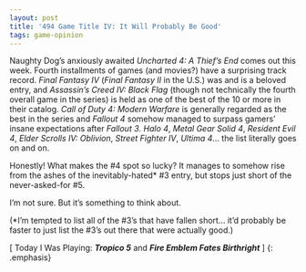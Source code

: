 ```yaml
---
layout: post
title: '494 Game Title IV: It Will Probably Be Good'
tags: game-opinion
---
```

Naughty Dog’s anxiously awaited *Uncharted 4: A Thief’s End* comes out this week.  Fourth installments of games (and movies?) have a surprising track record. *Final Fantasy IV* (*Final Fantasy II* in the U.S.) was and is a beloved entry, and *Assassin’s Creed IV: Black Flag* (though not technically the fourth overall game in the series) is held as one of the best of the 10 or more in their catalog. *Call of Duty 4: Modern Warfare* is generally regarded as the best in the series and *Fallout 4* somehow managed to surpass gamers’ insane expectations after *Fallout 3*. *Halo 4*, *Metal Gear Solid 4*, *Resident Evil 4*, *Elder Scrolls IV: Oblivion*, *Street Fighter IV*, *Ultima 4*… the list literally goes on and on.

Honestly! What makes the #4 spot so lucky?  It manages to somehow rise from the ashes of the inevitably-hated* #3 entry, but stops just short of the never-asked-for #5.

I’m not sure.  But it’s something to think about.

(*I’m tempted to list all of the #3’s that have fallen short… it’d probably be faster to just list the #3’s out there that were actually good.)

[ Today I Was Playing: ***Tropico 5*** and ***Fire Emblem Fates Birthright*** ]
{: .emphasis}